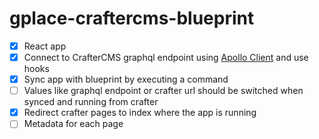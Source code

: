 # gplace-craftercms-blueprint

- [X] React app
- [X] Connect to CrafterCMS graphql endpoint using [Apollo Client](https://www.apollographql.com/docs/react/data/queries/) and use hooks
- [X] Sync app with blueprint by executing a command
- [ ] Values like graphql endpoint or crafter url should be switched when synced and running from crafter
- [X] Redirect crafter pages to index where the app is running
- [ ] Metadata for each page
